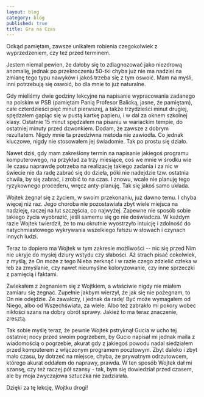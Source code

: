 ```yaml
---
layout: blog
category: blog
published: true
title: Gra na Czas
---
```


Odkąd pamiętam, zawsze unikałem robienia czegokolwiek z wyprzedzeniem, czy też przed terminem.

Jestem niemal pewien, że dałoby się to zdiagnozować jako niezdrową anomalię, jednak po przekroczeniu 50-tki chyba już nie ma nadziei na zmianę tego typu nawyków i jakoś trzeba się z tym oswoić. Mam na myśli, inni potrzebują się oswoić, bo dla mnie to już naturalne.

Gdy mieliśmy dwie godziny lekcyjne na napisanie wypracowania zadanego na polskim w PSB (pamiętam Panią Profesor Balicką, jasne, że pamiętam), całe czterdzieści pięć minut pierwszej, a także trzydzieści minut drugiej, spędzałem gapiąc się w pustą kartkę papieru, i w dal za oknem szkolnej klasy. Ostatnie 15 minut spędzałem na pisaniu w wariackim tempie, do ostatniej minuty przed dzwonkiem. Dodam, że zawsze z dobrym rezultatem. Nigdy mnie ta przedziwna metoda nie zawiodła. Co jednak kluczowe, nigdy nie stosowałem jej świadomie. Tak po prostu się działo.

Nawet dziś, gdy mam zakreślony termin na napisanie jakiegoś programu komputerowego, na przykład za trzy miesiące, coś we mnie w środku wie ile czasu naprawdę potrzeba na realizację takiego zadania i za nic w świecie nie da radę zabrać się do dzieła, póki nie nadejdzie tzw. ostatnia chwila, by się zabrać, i zrobić to na czas. I znowu, wcale nie planuję tego ryzykownego procederu, wręcz anty-planuję. Tak się jakoś samo układa.

Wojtek żegnał się z życiem, w swoim przekonaniu, już dawno temu. I chyba więcej niż raz. Jego choroba nie pozostawiała zbyt wiele miejsca na nadzieję, raczej na łut szczęścia, co najwyżej. Zapewne nie sposób sobie takiego życia wyobrazić, jeśli samemu się go nie doświadcza. W każdym razie Wojtek twierdził, że to mu okrutnie wyostrzyło intuicję i zdolność do natychmiastowego wykrywania wszelkiego fałszu w słowach i czynach innych ludzi.

Teraz to dopiero ma Wojtek w tym zakresie możliwości -- nic się przed Nim nie ukryje do mysiej dziury wstydu czy słabości. Aż strach pisać cokolwiek, z myślą, że On może z tego Nieba zerknąć i w razie czego zdzielić człeka w łeb za zmyślanie, czy nawet nieumyślne koloryzowanie, czy inne sprzeczki z pamięcią i faktami.

Zwlekałem z żegnaniem się z Wojtkiem, a właściwie nigdy nie miałem zamiaru się żegnać. Zupełnie jakbym wierzył, że jak się nie pożegnam, to On nie odejdzie. Że zawalczy, i jednak da radę! Być może wymagałem od Niego, albo od Wszechświata, za wiele. Albo też zabrakło mi pokory wobec nikłości szans na dobry obrót sprawy. Jakież to ma teraz znaczenie, zresztą.

Tak sobie myślę teraz, że pewnie Wojtek pstryknął Gucia w ucho tej ostatniej nocy przed swoim pogrzebem, by Gucio napisał mi jednak maila z wiadomością o pogrzebie, akurat gdy z jakiegoś powodu nadal siedziałem przed komputerem z włączonym programem pocztowym. Zbyt daleko i zbyt mało czasu, by dotrzeć na miejsce, chyba, że prywatnym odrzutowcem, którego akurat oddałem do naprawy, prawda. W ten sposób Wojtek dał mi szansę, czy też raczej pół szansy - tak, bym się dowiedział przed czasem, ale by moja zwyczajowa sztuczka nie zadziałała.

Dzięki za tę lekcję, Wojtku drogi!